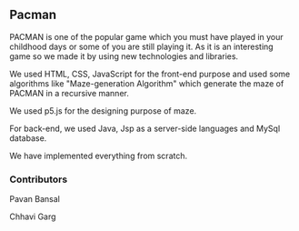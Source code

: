 ## Pacman
                                          
PACMAN is one of the popular game which you must have played in your childhood days or some of you are still playing it. As it is an interesting game so we made it by using new technologies and libraries.

We used HTML, CSS, JavaScript for the front-end purpose and used some algorithms like "Maze-generation Algorithm" which generate the maze of PACMAN in a recursive manner.

We used p5.js for the designing purpose of maze.

For back-end, we used Java, Jsp as a server-side languages and MySql database.

We have implemented everything from scratch. 

### Contributors
Pavan Bansal

Chhavi Garg
